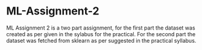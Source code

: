 # ML-Assignment-2
ML Assignment 2 is a two part assignment, for the first part the dataset was created as per given in the sylabus for the practical. For the second part the dataset was fetched from sklearn as per suggested in the practical syllabus.

